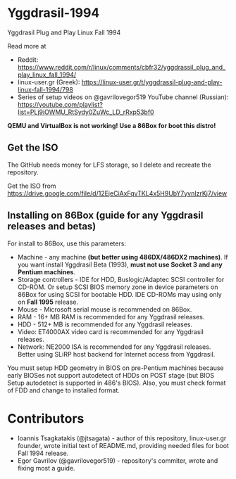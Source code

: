 # Yggdrasil-1994
Yggdrasil Plug and Play Linux Fall 1994

Read more at

  - Reddit: https://www.reddit.com/r/linux/comments/cbfr32/yggdrassil_plug_and_play_linux_fall_1994/
  - linux-user.gr (Greek): https://linux-user.gr/t/yggdrassil-plug-and-play-linux-fall-1994/798
  - Series of setup videos on @gavrilovegor519 YouTube channel (Russian): https://youtube.com/playlist?list=PLj9iOWMU_RtSydy0ZuWc_LD_rRxp53bf0

**QEMU and VirtualBox is not working! Use a 86Box for boot this distro!**

## Get the ISO
The GitHub needs money for LFS storage, so I delete and recreate the repository.

Get the ISO from https://drive.google.com/file/d/12EjeCiAxFqvTKL4x5H9UbY7yvnIzrKj7/view

## Installing on 86Box (guide for any Yggdrasil releases and betas)

For install to 86Box, use this parameters:

  - Machine - any machine **(but better using 486DX/486DX2 machines)**. If you want install Yggdrasil Beta (1993), **must not use Socket 3 and any Pentium machines**.
  - Storage controllers - IDE for HDD, Buslogic/Adaptec SCSI controller for CD-ROM. Or setup SCSI BIOS memory zone in device parameters on 86Box for using SCSI for bootable HDD. IDE CD-ROMs may using only on **Fall 1995** release.
  - Mouse - Microsoft serial mouse is recommended on 86Box.
  - RAM - 16+ MB RAM is recommended for any Yggdrasil releases.
  - HDD - 512+ MB is recommended for any Yggdrasil releases.
  - Video: ET4000AX video card is recommended for any Yggdrasil releases.
  - Network: NE2000 ISA is recommended for any Yggdrasil releases. Better using SLiRP host backend for Internet access from Yggdrasil.

You must setup HDD geometry in BIOS on pre-Pentium machines because early BIOSes not support autodetect of HDDs on POST stage (but BIOS Setup autodetect is supported in 486's BIOS). Also, you must check format of FDD and change to installed format.

# Contributors

- Ioannis Tsagkatakis (@jtsagata) - author of this repository, linux-user.gr founder, wrote initial text of README.md, providing needed files for boot Fall 1994 release.
- Egor Gavrilov (@gavrilovegor519) - repository's commiter, wrote and fixing most a guide.
